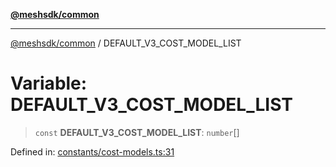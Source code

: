 [**@meshsdk/common**](../README.md)

***

[@meshsdk/common](../globals.md) / DEFAULT\_V3\_COST\_MODEL\_LIST

# Variable: DEFAULT\_V3\_COST\_MODEL\_LIST

> `const` **DEFAULT\_V3\_COST\_MODEL\_LIST**: `number`[]

Defined in: [constants/cost-models.ts:31](https://github.com/MeshJS/mesh/blob/1abde1553cbd7cf2cf4e40197fc0de9e4a7d0f49/packages/mesh-common/src/constants/cost-models.ts#L31)
